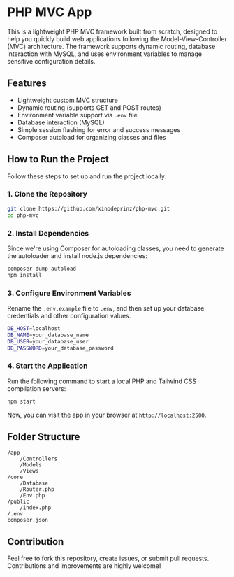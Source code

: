 # PHP MVC App

This is a lightweight PHP MVC framework built from scratch, designed to help you quickly build web applications following the Model-View-Controller (MVC) architecture. The framework supports dynamic routing, database interaction with MySQL, and uses environment variables to manage sensitive configuration details.

## Features

- Lightweight custom MVC structure
- Dynamic routing (supports GET and POST routes)
- Environment variable support via `.env` file
- Database interaction (MySQL)
- Simple session flashing for error and success messages
- Composer autoload for organizing classes and files

## How to Run the Project

Follow these steps to set up and run the project locally:

### 1. Clone the Repository

```bash
git clone https://github.com/xinodeprinz/php-mvc.git
cd php-mvc
```

### 2. Install Dependencies

Since we're using Composer for autoloading classes, you need to generate the autoloader and install node.js dependencies:

```bash
composer dump-autoload
npm install
```

### 3. Configure Environment Variables

Rename the `.env.example` file to `.env`, and then set up your database credentials and other configuration values.

```bash
DB_HOST=localhost
DB_NAME=your_database_name
DB_USER=your_database_user
DB_PASSWORD=your_database_password
```

### 4. Start the Application

Run the following command to start a local PHP and Tailwind CSS compilation servers:

```bash
npm start
```

Now, you can visit the app in your browser at `http://localhost:2500`.

## Folder Structure

```
/app
    /Controllers
    /Models
    /Views
/core
    /Database
    /Router.php
    /Env.php
/public
    /index.php
/.env
composer.json
```

## Contribution

Feel free to fork this repository, create issues, or submit pull requests. Contributions and improvements are highly welcome!
